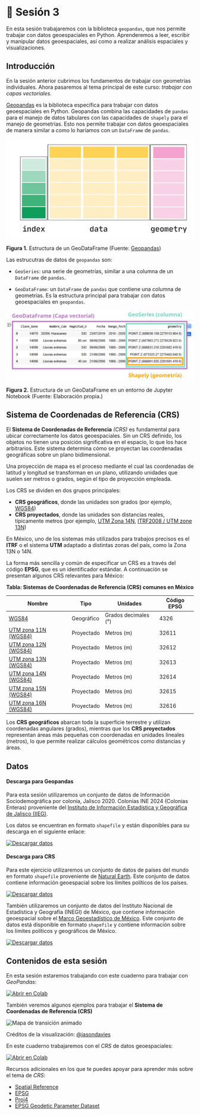 # 🔹 Sesión 3

En esta sesión trabajaremos con la biblioteca `geopandas`, que nos permite trabajar con datos geoespaciales en Python. Aprenderemos a leer, escribir y manipular datos geoespaciales, así como a realizar análisis espaciales y visualizaciones.

## Introducción

En la sesión anterior cubrimos los fundamentos de trabajar con geometrías individuales. Ahora pasaremos al tema principal de este curso: _trabajar con capas vectoriales_.

[Geopandas](http://geopandas.org/) es la biblioteca específica para trabajar con datos geoespaciales en Python. Geopandas combina las capacidades de `pandas` para el manejo de datos tabulares con las capacidades de `shapely` para el manejo de geometrías. Esto nos permite trabajar con datos geoespaciales de manera similar a como lo haríamos con un `DataFrame` de `pandas`.

![go](images/geom-of.png)

**Figura 1.** Estructura de un GeoDataFrame (Fuente: [Geopandas](https://geopandas.org/en/stable/getting_started/introduction.html))

Las estrucutras de datos de `geopandas` son:

- `GeoSeries`: una serie de geometrías, similar a una columna de un `DataFrame` de `pandas`.

- `GeoDataFrame`: un `DataFrame` de `pandas` que contiene una columna de geometrías. Es la estructura principal para trabajar con datos geoespaciales en `geopandas`.

![gg](images/geopandas.jpg)

**Figura 2.** Estructura de un GeoDataFrame en un entorno de Jupyter Notebook (Fuente: Elaboración propia.)

## Sistema de Coordenadas de Referencia (CRS)

El **Sistema de Coordenadas de Referencia** _(CRS)_ es fundamental para ubicar correctamente los datos geoespaciales. Sin un CRS definido, los objetos no tienen una posición significativa en el espacio, lo que los hace arbitrarios. Este sistema determina cómo se proyectan las coordenadas geográficas sobre un plano bidimensional.

Una proyección de mapa es el proceso mediante el cual las coordenadas de latitud y longitud se transforman en un plano, utilizando unidades que suelen ser metros o grados, según el tipo de proyección empleada.

Los CRS se dividen en dos grupos principales:

- **CRS geográficos**, donde las unidades son grados (por ejemplo, [WGS84](https://epsg.io/4326))
- **CRS proyectados**, donde las unidades son distancias reales, típicamente metros (por ejemplo, [UTM Zona 14N](https://epsg.io/32614), [ITRF2008 / UTM zone 13N](https://epsg.io/6368))

En México, uno de los sistemas más utilizados para trabajos precisos es el **ITRF** o el sistema **UTM** adaptado a distintas zonas del país, como la Zona 13N o 14N.

La forma más sencilla y común de especificar un CRS es a través del código **EPSG**, que es un identificador estándar. A continuación se presentan algunos CRS relevantes para México:

**Tabla: Sistemas de Coordenadas de Referencia (CRS) comunes en México**

| Nombre                                        | Tipo       | Unidades             | Código EPSG |
| --------------------------------------------- | ---------- | -------------------- | ----------- |
| [WGS84](https://epsg.io/4326)                 | Geográfico | Grados decimales (°) | 4326        |
| [UTM zona 11N (WGS84)](https://epsg.io/32611) | Proyectado | Metros (m)           | 32611       |
| [UTM zona 12N (WGS84)](https://epsg.io/32612) | Proyectado | Metros (m)           | 32612       |
| [UTM zona 13N (WGS84)](https://epsg.io/6368)  | Proyectado | Metros (m)           | 32613       |
| [UTM zona 14N (WGS84)](https://epsg.io/32614) | Proyectado | Metros (m)           | 32614       |
| [UTM zona 15N (WGS84)](https://epsg.io/32615) | Proyectado | Metros (m)           | 32615       |
| [UTM zona 16N (WGS84)](https://epsg.io/32616) | Proyectado | Metros (m)           | 32616       |

Los **CRS geográficos** abarcan toda la superficie terrestre y utilizan coordenadas angulares (grados), mientras que los **CRS proyectados** representan áreas más pequeñas con coordenadas en unidades lineales (metros), lo que permite realizar cálculos geométricos como distancias y áreas.

## Datos

#### Descarga para Geopandas

Para esta sesión utilizaremos un conjunto de datos de Información Sociodemográfica por colonia, Jalisco 2020. Colonias INE 2024 (Colonias Enteras) proveniente del [Instituto de Información Estadística y Geográfica de Jalisco (IIEG)](https://iieg.gob.mx/ns/?page_id=881).

Los datos se encuentran en formato `shapefile` y están disponibles para su descarga en el siguiente enlace:

[![Descargar datos](https://img.shields.io/badge/descargar-datos-blue)](../source/data/colonias_iieg.zip)

#### Descarga para CRS

Para este ejercicio utilizaremos un conjunto de datos de países del mundo en formato `shapefile` proveniente de [Natural Earth](https://www.naturalearthdata.com/). Este conjunto de datos contiene información geoespacial sobre los límites políticos de los países.

[![Descargar datos](https://img.shields.io/badge/descargar-datos-blue)](../source/data/ne_110m_admin_0_countries.zip)

También utilizaremos un conjunto de datos del Instituto Nacional de Estadística y Geografía (INEGI) de México, que contiene información geoespacial sobre el [Marco Geoestadístico de México](https://www.inegi.org.mx/temas/mg/). Este conjunto de datos está disponible en formato `shapefile` y contiene información sobre los límites políticos y geográficos de México.

[![Descargar datos](https://img.shields.io/badge/descargar-datos-blue)](../source/data/mg_2024_integrado.zip)

## Contenidos de esta sesión

En esta sesión estaremos trabajando con este cuaderno para trabajar con _GeoPandas_:

[![Abrir en Colab](https://colab.research.google.com/assets/colab-badge.svg)](https://colab.research.google.com/github/patymunoz/curso-geoespacial/blob/main/notebooks/sesion3.ipynb)

También veremos algunos ejemplos para trabajar el **Sistema de Coordenadas de Referencia (CRS)**

![Mapa de transición animado](_static/map.gif)

Créditos de la visualización: [@jasondavies](https://www.jasondavies.com/)

En este cuaderno trabajaremos con el _CRS_ de datos geoespaciales:

[![Abrir en Colab](https://colab.research.google.com/assets/colab-badge.svg)](https://colab.research.google.com/github/patymunoz/curso-geoespacial/blob/main/notebooks/sesion3-1.ipynb)

Recursos adicionales en los que te puedes apoyar para aprender más sobre el tema de _CRS_:

- [Spatial Reference](https://spatialreference.org/)
- [EPSG](https://epsg.io/)
- [Proj4](https://proj4.org/en/stable/operations/projections/)
- [EPSG Geodetic Parameter Dataset](https://epsg.org/home.html)
